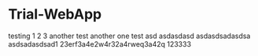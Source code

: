 # Trial-WebApp
testing 1 2 3
another test
another one
test
asd
asdasdasd
asdasdsadasdsa
asdsadasdsad1 23erf3a4e2w4r32a4rweq3a42q
123333
